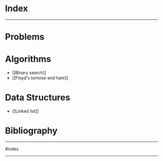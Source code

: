 # Index
---

# Problems


# Algorithms 
- [[Binary search]]
- [[Floyd's tortoise and hare]]

# Data Structures
- [[Linked list]]


# Bibliography 
---
#index

---
